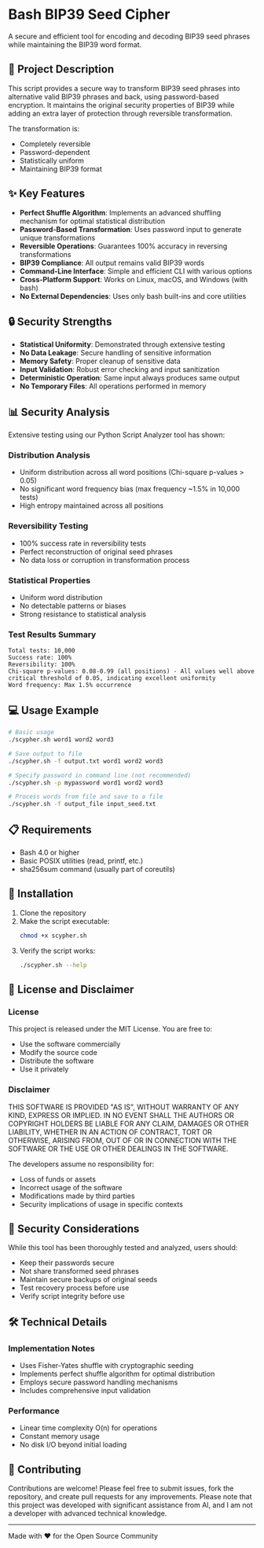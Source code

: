 # Bash BIP39 Seed Cipher

A secure and efficient tool for encoding and decoding BIP39 seed phrases while maintaining the BIP39 word format.

## 📝 Project Description

This script provides a secure way to transform BIP39 seed phrases into alternative valid BIP39 phrases and back, using password-based encryption. It maintains the original security properties of BIP39 while adding an extra layer of protection through reversible transformation.

The transformation is:
* Completely reversible
* Password-dependent
* Statistically uniform
* Maintaining BIP39 format

## ✨ Key Features

* **Perfect Shuffle Algorithm**: Implements an advanced shuffling mechanism for optimal statistical distribution
* **Password-Based Transformation**: Uses password input to generate unique transformations
* **Reversible Operations**: Guarantees 100% accuracy in reversing transformations
* **BIP39 Compliance**: All output remains valid BIP39 words
* **Command-Line Interface**: Simple and efficient CLI with various options
* **Cross-Platform Support**: Works on Linux, macOS, and Windows (with bash)
* **No External Dependencies**: Uses only bash built-ins and core utilities

## 🔒 Security Strengths

* **Statistical Uniformity**: Demonstrated through extensive testing
* **No Data Leakage**: Secure handling of sensitive information
* **Memory Safety**: Proper cleanup of sensitive data
* **Input Validation**: Robust error checking and input sanitization
* **Deterministic Operation**: Same input always produces same output
* **No Temporary Files**: All operations performed in memory

## 📊 Security Analysis

Extensive testing using our Python Script Analyzer tool has shown:

### Distribution Analysis
* Uniform distribution across all word positions (Chi-square p-values > 0.05)
* No significant word frequency bias (max frequency ~1.5% in 10,000 tests)
* High entropy maintained across all positions

### Reversibility Testing
* 100% success rate in reversibility tests
* Perfect reconstruction of original seed phrases
* No data loss or corruption in transformation process

### Statistical Properties
* Uniform word distribution
* No detectable patterns or biases
* Strong resistance to statistical analysis

### Test Results Summary
```
Total tests: 10,000
Success rate: 100%
Reversibility: 100%
Chi-square p-values: 0.08-0.99 (all positions) - All values well above critical threshold of 0.05, indicating excellent uniformity
Word frequency: Max 1.5% occurrence
```

## 💻 Usage Example

```bash
# Basic usage
./scypher.sh word1 word2 word3

# Save output to file
./scypher.sh -f output.txt word1 word2 word3

# Specify password in command line (not recommended)
./scypher.sh -p mypassword word1 word2 word3

# Process words from file and save to a file
./scypher.sh -f output_file input_seed.txt
```

## 📋 Requirements

* Bash 4.0 or higher
* Basic POSIX utilities (read, printf, etc.)
* sha256sum command (usually part of coreutils)

## 🚀 Installation

1. Clone the repository
2. Make the script executable:
   ```bash
   chmod +x scypher.sh
   ```
3. Verify the script works:
   ```bash
   ./scypher.sh --help
   ```

## 📜 License and Disclaimer

### License
This project is released under the MIT License. You are free to:
* Use the software commercially
* Modify the source code
* Distribute the software
* Use it privately

### Disclaimer
THIS SOFTWARE IS PROVIDED "AS IS", WITHOUT WARRANTY OF ANY KIND, EXPRESS OR IMPLIED. IN NO EVENT SHALL THE AUTHORS OR COPYRIGHT HOLDERS BE LIABLE FOR ANY CLAIM, DAMAGES OR OTHER LIABILITY, WHETHER IN AN ACTION OF CONTRACT, TORT OR OTHERWISE, ARISING FROM, OUT OF OR IN CONNECTION WITH THE SOFTWARE OR THE USE OR OTHER DEALINGS IN THE SOFTWARE.

The developers assume no responsibility for:
* Loss of funds or assets
* Incorrect usage of the software
* Modifications made by third parties
* Security implications of usage in specific contexts

## 🔐 Security Considerations

While this tool has been thoroughly tested and analyzed, users should:
* Keep their passwords secure
* Not share transformed seed phrases
* Maintain secure backups of original seeds
* Test recovery process before use
* Verify script integrity before use

## 🛠 Technical Details

### Implementation Notes
* Uses Fisher-Yates shuffle with cryptographic seeding
* Implements perfect shuffle algorithm for optimal distribution
* Employs secure password handling mechanisms
* Includes comprehensive input validation

### Performance
* Linear time complexity O(n) for operations
* Constant memory usage
* No disk I/O beyond initial loading

## 🤝 Contributing

Contributions are welcome! Please feel free to submit issues, fork the repository, and create pull requests for any improvements. Please note that this project was developed with significant assistance from AI, and I am not a developer with advanced technical knowledge.

---
Made with ❤️ for the Open Source Community
